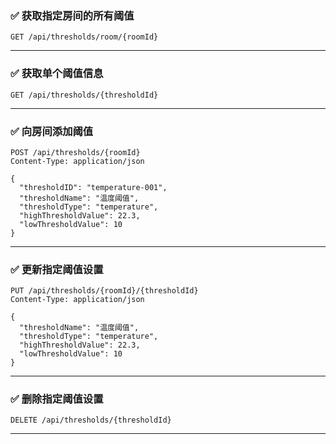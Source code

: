 ### ✅ 获取指定房间的所有阈值

```http
GET /api/thresholds/room/{roomId}
```

------

### ✅ 获取单个阈值信息

```http
GET /api/thresholds/{thresholdId}
```

------

### ✅ 向房间添加阈值

```http
POST /api/thresholds/{roomId}
Content-Type: application/json

{
  "thresholdID": "temperature-001",
  "thresholdName": "温度阈值",
  "thresholdType": "temperature",
  "highThresholdValue": 22.3,
  "lowThresholdValue": 10
}
```

------

### ✅ 更新指定阈值设置

```http
PUT /api/thresholds/{roomId}/{thresholdId}
Content-Type: application/json

{
  "thresholdName": "温度阈值",
  "thresholdType": "temperature",
  "highThresholdValue": 22.3,
  "lowThresholdValue": 10
}
```

------

### ✅ 删除指定阈值设置

```http
DELETE /api/thresholds/{thresholdId}
```

------